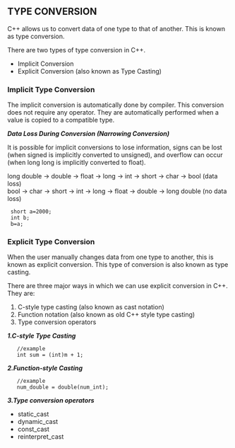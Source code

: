 ## **TYPE CONVERSION** ##

C++ allows us to convert data of one type to that of another. This is known as type conversion.

There are two types of type conversion in C++.

- Implicit Conversion <br/>
- Explicit Conversion (also known as Type Casting)

### **Implicit Type Conversion** ###

The implicit conversion is automatically done by compiler. This conversion does not require any operator. 
They are automatically performed when a value is copied to a compatible type.

***Data Loss During Conversion (Narrowing Conversion)***

It is possible for implicit conversions to lose information, signs can be lost (when signed is implicitly converted to unsigned), and overflow can occur (when long long is implicitly converted to float).

long double -> double -> float -> long -> int -> short -> char -> bool (data loss) <br/>
bool -> char -> short -> int -> long -> float -> double -> long double (no data loss)

```
 short a=2000;
 int b;
 b=a;

```
### **Explicit Type Conversion** ###

When the user manually changes data from one type to another, this is known as explicit conversion. This type of conversion is also known as type casting.

There are three major ways in which we can use explicit conversion in C++. They are:

1. C-style type casting (also known as cast notation)
2. Function notation (also known as old C++ style type casting)
3. Type conversion operators

***1.C-style Type Casting***
```
   //example
   int sum = (int)m + 1;
```
***2.Function-style Casting***
```
   //example
   num_double = double(num_int);
```
***3.Type conversion operators***
- static_cast
- dynamic_cast
- const_cast
- reinterpret_cast


